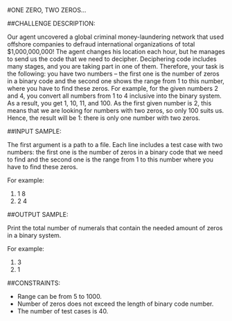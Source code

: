 #ONE ZERO, TWO ZEROS...

##CHALLENGE DESCRIPTION:

Our agent uncovered a global criminal money-laundering network that used offshore companies to defraud international organizations of total $1,000,000,000! The agent changes his location each hour, but he manages to send us the code that we need to decipher. 
Deciphering code includes many stages, and you are taking part in one of them. Therefore, your task is the following: you have two numbers – the first one is the number of zeros in a binary code and the second one shows the range from 1 to this number, where you have to find these zeros. 
For example, for the given numbers 2 and 4, you convert all numbers from 1 to 4 inclusive into the binary system. As a result, you get 1, 10, 11, and 100. As the first given number is 2, this means that we are looking for numbers with two zeros, so only 100 suits us. Hence, the result will be 1: there is only one number with two zeros.

##INPUT SAMPLE:

The first argument is a path to a file. Each line includes a test case with two numbers: the first one is the number of zeros in a binary code that we need to find and the second one is the range from 1 to this number where you have to find these zeros.

For example:

1. 1 8
2. 2 4

##OUTPUT SAMPLE:

Print the total number of numerals that contain the needed amount of zeros in a binary system.

For example:


1. 3
2. 1

##CONSTRAINTS:

* Range can be from 5 to 1000.
* Number of zeros does not exceed the length of binary code number.
* The number of test cases is 40.

